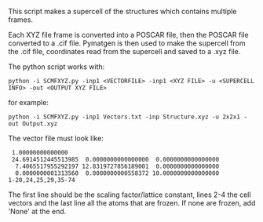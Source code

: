 This script makes a supercell of the structures which contains multiple frames.

Each XYZ file frame is converted into a POSCAR file, then the POSCAR file converted to a .cif file. Pymatgen is then used to make the supercell from the .cif file, coordinates read from the supercell and saved to a .xyz file.

The python script works with:

```
python -i SCMFXYZ.py -inp1 <VECTORFILE> -inp1 <XYZ FILE> -u <SUPERCELL INFO> -out <OUTPUT XYZ FILE>
```

for example:

```
python -i SCMFXYZ.py -inp1 Vectors.txt -inp Structure.xyz -u 2x2x1 -out Output.xyz
```

The vector file must look like:

```
 1.00000000000000     
 24.6914512445513985  0.0000000000000000  0.0000000000000000
  7.4065517955292197 12.8319727856189001  0.0000000000000000
  0.0000000001313560  0.0000000000558372 10.0000000000000000
1-20,24,25,29,35-74
```

The first line should be the scaling factor/lattice constant, lines 2-4 the cell vectors and the last line all the atoms that are frozen. If none are frozen, add 'None' at the end.

